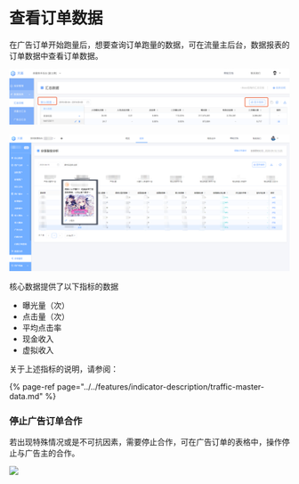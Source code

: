 # 查看订单数据

在广告订单开始跑量后，想要查询订单跑量的数据，可在流量主后台，数据报表的订单数据中查看订单数据。

![](../../.gitbook/assets/image%20%28264%29.png)

![](../../.gitbook/assets/image%20%28181%29.png)

核心数据提供了以下指标的数据

* 曝光量（次）
* 点击量（次）
* 平均点击率
* 现金收入
* 虚拟收入

关于上述指标的说明，请参阅：

{% page-ref page="../../features/indicator-description/traffic-master-data.md" %}

### **停止广告订单合作**

若出现特殊情况或是不可抗因素，需要停止合作，可在广告订单的表格中，操作停止与广告主的合作。

![](https://cdn.nlark.com/yuque/0/2019/png/254569/1557217995596-e211a836-0b87-4b2e-a4ad-628a6c0c9e5b.png?x-oss-process=image/resize,w_2000)



